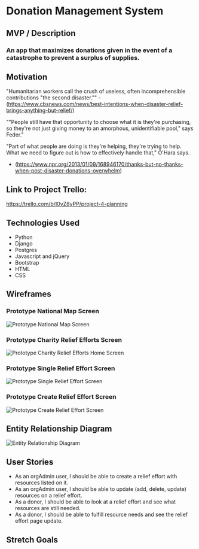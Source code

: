 # Donation Management System

## MVP / Description

### An app that maximizes donations given in the event of a catastrophe to prevent a surplus of supplies.

## Motivation

"Humanitarian workers call the crush of useless, often incomprehensible contributions "the second disaster."" - (https://www.cbsnews.com/news/best-intentions-when-disaster-relief-brings-anything-but-relief/)

""People still have that opportunity to choose what it is they're purchasing, so they're not just giving money to an amorphous, unidentifiable pool," says Feder."

"Part of what people are doing is they're helping, they're trying to help. What we need to figure out is how to effectively handle that," O'Hara says.
- (https://www.npr.org/2013/01/09/168946170/thanks-but-no-thanks-when-post-disaster-donations-overwhelm)

## Link to Project Trello:

https://trello.com/b/I0vZ8yPP/project-4-planning

## Technologies Used

- Python
- Django
- Postgres
- Javascript and jQuery
- Bootstrap
- HTML
- CSS

## Wireframes


### Prototype National Map Screen


![Prototype National Map Screen](https://github.com/LillianChernin/donation-management-system/blob/master/docs/assets/images/national-map-view.png)


### Prototype Charity Relief Efforts Screen


![Prototype Charity Relief Efforts Home Screen](https://github.com/LillianChernin/donation-management-system/blob/master/docs/assets/images/charity-view.png)


### Prototype Single Relief Effort Screen


![Prototype Single Relief Effort Screen](https://github.com/LillianChernin/donation-management-system/blob/master/docs/assets/images/donate-view.png)


### Prototype Create Relief Effort Screen


![Prototype Create Relief Effort Screen](https://github.com/LillianChernin/donation-management-system/blob/master/docs/assets/images/create-relief-effort.png)



## Entity Relationship Diagram

![Entity Relationship Diagram](https://github.com/LillianChernin/donation-management-system/blob/master/docs/assets/images/erd.png)


## User Stories

- As an orgAdmin user, I should be able to create a relief effort with resources listed on it.
- As an orgAdmin user, I should be able to update (add, delete, update) resources on a relief effort.
- As a donor, I should be able to look at a relief effort and see what resources are still needed.
- As a donor, I should be able to fulfill resource needs and see the relief effort page update.

## Stretch Goals
